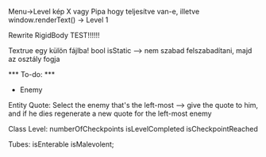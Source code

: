 Menu->Level kép X vagy Pipa hogy teljesítve van-e, illetve window.renderText() -> Level 1

Rewrite RigidBody TEST!!!!!!

Textrue egy külön fájlba!
bool isStatic --> nem szabad felszabadítani, majd az osztály fogja

*** To-do: ***
- Enemy

Entity Quote:
Select the enemy that's the left-most --> give the quote to him,
and if he dies regenerate a new quote for the left-most enemy


Class Level:
numberOfCheckpoints
isLevelCompleted
isCheckpointReached

Tubes:
isEnterable
isMalevolent;